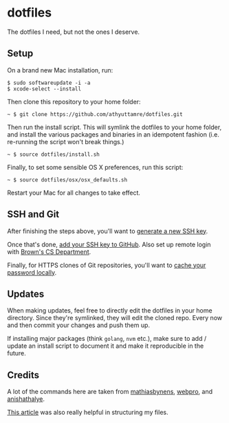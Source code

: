 # dotfiles

The dotfiles I need, but not the ones I deserve.

## Setup

On a brand new Mac installation, run:

```shell
$ sudo softwareupdate -i -a
$ xcode-select --install
```
Then clone this repository to your home folder:

```shell
~ $ git clone https://github.com/athyuttamre/dotfiles.git
```

Then run the install script. This will symlink the dotfiles to your
home folder, and install the various packages and binaries in an idempotent
fashion (i.e. re-running the script won't break things.)

```shell
~ $ source dotfiles/install.sh
```

Finally, to set some sensible OS X preferences, run this script:

```shell
~ $ source dotfiles/osx/osx_defaults.sh
```

Restart your Mac for all changes to take effect.

## SSH and Git

After finishing the steps above, you'll want to [generate a new SSH key](https://help.github.com/articles/generating-an-ssh-key/).

Once that's done, [add your SSH key to GitHub](https://help.github.com/articles/adding-a-new-ssh-key-to-your-github-account/). Also set up remote login with
[Brown's CS Department](https://cs.brown.edu/about/system/connecting/ssh/).

Finally, for HTTPS clones of Git repositories, you'll want to [cache your password locally](https://help.github.com/articles/caching-your-github-password-in-git/).

## Updates

When making updates, feel free to directly edit the dotfiles in your
home directory. Since they're symlinked, they will edit the cloned repo.
Every now and then commit your changes and push them up.

If installing major packages (think `golang`, `nvm` etc.), make sure to
add / update an install script to document it and make it reproducible in the future.

## Credits

A lot of the commands here are taken from [mathiasbynens](https://github.com/mathiasbynens/dotfiles), [webpro](https://github.com/webpro/dotfiles), and [anishathalye](https://github.com/anishathalye/dotfiles).

[This article](https://medium.com/@webprolific/getting-started-with-dotfiles-43c3602fd789) was also really helpful in structuring my files.
